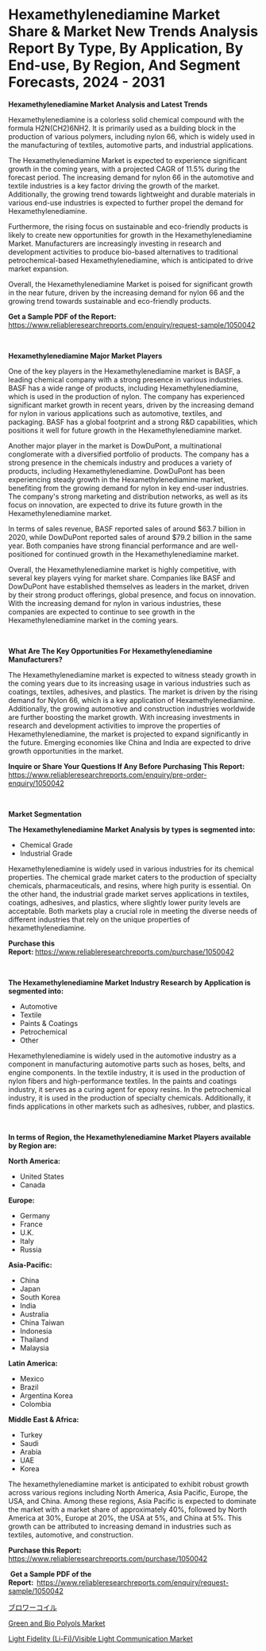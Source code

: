 <p><h1>Hexamethylenediamine Market Share & Market New Trends Analysis Report By Type, By Application, By End-use, By Region, And Segment Forecasts, 2024 - 2031</h1></p><p><strong>Hexamethylenediamine Market Analysis and Latest Trends</strong></p>
<p><p>Hexamethylenediamine is a colorless solid chemical compound with the formula H2N(CH2)6NH2. It is primarily used as a building block in the production of various polymers, including nylon 66, which is widely used in the manufacturing of textiles, automotive parts, and industrial applications.</p><p>The Hexamethylenediamine Market is expected to experience significant growth in the coming years, with a projected CAGR of 11.5% during the forecast period. The increasing demand for nylon 66 in the automotive and textile industries is a key factor driving the growth of the market. Additionally, the growing trend towards lightweight and durable materials in various end-use industries is expected to further propel the demand for Hexamethylenediamine.</p><p>Furthermore, the rising focus on sustainable and eco-friendly products is likely to create new opportunities for growth in the Hexamethylenediamine Market. Manufacturers are increasingly investing in research and development activities to produce bio-based alternatives to traditional petrochemical-based Hexamethylenediamine, which is anticipated to drive market expansion.</p><p>Overall, the Hexamethylenediamine Market is poised for significant growth in the near future, driven by the increasing demand for nylon 66 and the growing trend towards sustainable and eco-friendly products.</p></p>
<p><strong>Get a Sample PDF of the Report:&nbsp;</strong> <a href="https://www.reliableresearchreports.com/enquiry/request-sample/1050042">https://www.reliableresearchreports.com/enquiry/request-sample/1050042</a></p>
<p>&nbsp;</p>
<p><strong>Hexamethylenediamine Major Market Players</strong></p>
<p><p>One of the key players in the Hexamethylenediamine market is BASF, a leading chemical company with a strong presence in various industries. BASF has a wide range of products, including Hexamethylenediamine, which is used in the production of nylon. The company has experienced significant market growth in recent years, driven by the increasing demand for nylon in various applications such as automotive, textiles, and packaging. BASF has a global footprint and a strong R&D capabilities, which positions it well for future growth in the Hexamethylenediamine market.</p><p>Another major player in the market is DowDuPont, a multinational conglomerate with a diversified portfolio of products. The company has a strong presence in the chemicals industry and produces a variety of products, including Hexamethylenediamine. DowDuPont has been experiencing steady growth in the Hexamethylenediamine market, benefiting from the growing demand for nylon in key end-user industries. The company's strong marketing and distribution networks, as well as its focus on innovation, are expected to drive its future growth in the Hexamethylenediamine market.</p><p>In terms of sales revenue, BASF reported sales of around $63.7 billion in 2020, while DowDuPont reported sales of around $79.2 billion in the same year. Both companies have strong financial performance and are well-positioned for continued growth in the Hexamethylenediamine market.</p><p>Overall, the Hexamethylenediamine market is highly competitive, with several key players vying for market share. Companies like BASF and DowDuPont have established themselves as leaders in the market, driven by their strong product offerings, global presence, and focus on innovation. With the increasing demand for nylon in various industries, these companies are expected to continue to see growth in the Hexamethylenediamine market in the coming years.</p></p>
<p>&nbsp;</p>
<p><strong>What Are The Key Opportunities For Hexamethylenediamine Manufacturers?</strong></p>
<p><p>The Hexamethylenediamine market is expected to witness steady growth in the coming years due to its increasing usage in various industries such as coatings, textiles, adhesives, and plastics. The market is driven by the rising demand for Nylon 66, which is a key application of Hexamethylenediamine. Additionally, the growing automotive and construction industries worldwide are further boosting the market growth. With increasing investments in research and development activities to improve the properties of Hexamethylenediamine, the market is projected to expand significantly in the future. Emerging economies like China and India are expected to drive growth opportunities in the market.</p></p>
<p><strong>Inquire or Share Your Questions If Any Before Purchasing This Report:</strong> <a href="https://www.reliableresearchreports.com/enquiry/pre-order-enquiry/1050042">https://www.reliableresearchreports.com/enquiry/pre-order-enquiry/1050042</a></p>
<p>&nbsp;</p>
<p><strong>Market Segmentation</strong></p>
<p><strong>The Hexamethylenediamine Market Analysis by types is segmented into:</strong></p>
<p><ul><li>Chemical Grade</li><li>Industrial Grade</li></ul></p>
<p><p>Hexamethylenediamine is widely used in various industries for its chemical properties. The chemical grade market caters to the production of specialty chemicals, pharmaceuticals, and resins, where high purity is essential. On the other hand, the industrial grade market serves applications in textiles, coatings, adhesives, and plastics, where slightly lower purity levels are acceptable. Both markets play a crucial role in meeting the diverse needs of different industries that rely on the unique properties of hexamethylenediamine.</p></p>
<p><strong>Purchase this Report:&nbsp;</strong><a href="https://www.reliableresearchreports.com/purchase/1050042">https://www.reliableresearchreports.com/purchase/1050042</a></p>
<p>&nbsp;</p>
<p><strong>The Hexamethylenediamine Market Industry Research by Application is segmented into:</strong></p>
<p><ul><li>Automotive</li><li>Textile</li><li>Paints & Coatings</li><li>Petrochemical</li><li>Other</li></ul></p>
<p><p>Hexamethylenediamine is widely used in the automotive industry as a component in manufacturing automotive parts such as hoses, belts, and engine components. In the textile industry, it is used in the production of nylon fibers and high-performance textiles. In the paints and coatings industry, it serves as a curing agent for epoxy resins. In the petrochemical industry, it is used in the production of specialty chemicals. Additionally, it finds applications in other markets such as adhesives, rubber, and plastics.</p></p>
<p>&nbsp;</p>
<p><strong>In terms of Region, the Hexamethylenediamine Market Players available by Region are:</strong></p>
<p>
    <p> <strong> North America: </strong>
        <ul>
            <li>United States</li>
            <li>Canada</li>
        </ul>
        </p> 
    <p> <strong> Europe: </strong>
        <ul>
            <li>Germany</li>
            <li>France</li>
            <li>U.K.</li>
            <li>Italy</li>
            <li>Russia</li>
        </ul>
        </p> 
    <p> <strong> Asia-Pacific: </strong>
        <ul>
            <li>China</li>
            <li>Japan</li>
            <li>South Korea</li>
            <li>India</li>
            <li>Australia</li>
            <li>China Taiwan</li>
            <li>Indonesia</li>
            <li>Thailand</li>
            <li>Malaysia</li>
        </ul>
        </p> 
    <p> <strong> Latin America: </strong>
        <ul>
            <li>Mexico</li>
            <li>Brazil</li>
            <li>Argentina Korea</li>
            <li>Colombia</li>
        </ul>
        </p> 
    <p> <strong> Middle East & Africa: </strong>
        <ul>
            <li>Turkey</li>
            <li>Saudi</li>
            <li>Arabia</li>
            <li>UAE</li>
            <li>Korea</li>
        </ul>
    </p>
    </p>
<p><p>The hexamethylenediamine market is anticipated to exhibit robust growth across various regions including North America, Asia Pacific, Europe, the USA, and China. Among these regions, Asia Pacific is expected to dominate the market with a market share of approximately 40%, followed by North America at 30%, Europe at 20%, the USA at 5%, and China at 5%. This growth can be attributed to increasing demand in industries such as textiles, automotive, and construction.</p></p>
<p><strong>Purchase this Report: </strong><a href="https://www.reliableresearchreports.com/purchase/1050042">https://www.reliableresearchreports.com/purchase/1050042</a></p>
<p>&nbsp;<strong>Get a Sample PDF of the Report:&nbsp;&nbsp;</strong><a href="https://www.reliableresearchreports.com/enquiry/request-sample/1050042">https://www.reliableresearchreports.com/enquiry/request-sample/1050042</a></p>
<p><strong></strong></p>
<p><p><a href="https://github.com/nxboeu02965442/Market-Research-Report-List-1/blob/main/9268034193879.md">ブロワーコイル</a></p><p><a href="https://github.com/FassouRP/Market-Research-Report-List-3/blob/main/green-and-bio-polyols-market.md">Green and Bio Polyols Market</a></p><p><a href="https://faithful-glue-af3.notion.site/Light-Fidelity-Li-Fi-Visible-Light-Communication-Market-Size-Growth-Outlook-from-2024-to-2031-pr-c98362c095e040f782915cd31dcc68ad">Light Fidelity (Li-Fi)/Visible Light Communication Market</a></p></p>